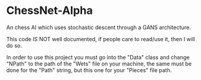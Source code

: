 # ChessNet-Alpha
An chess AI which uses stochastic descent through a GANS architecture.

This code IS NOT well documented, if people care to read/use it, then I will do so.

In order to use this project you must go into the "Data" class and change "NPath" to the path of the "Wets" file on your machine, 
the same must be done for the "Path" string, but this one for your "Pieces" file path.
